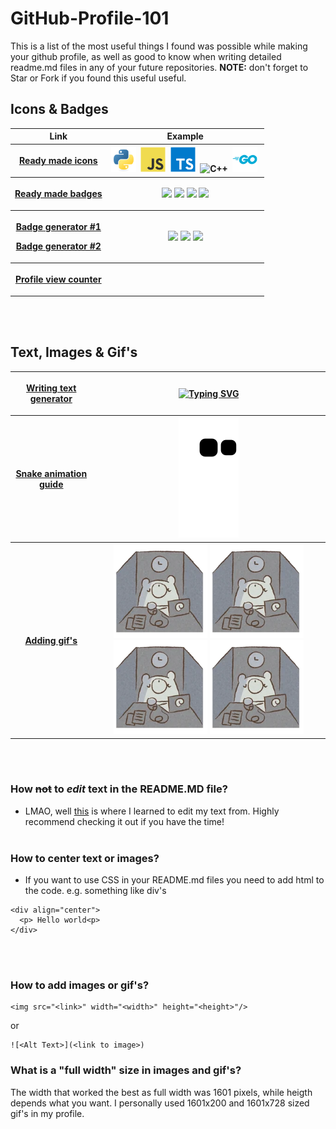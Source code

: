 # GitHub-Profile-101

This is a list of the most useful things I found was possible while making your github profile, as well as good to know when writing detailed readme.md files in any of your future repositories. **NOTE:** don't forget to Star or Fork if you found this useful useful.

## Icons & Badges
<div align="center">
  <table>
    <tr>
      <th>Link</th>
      <th>Example</th>
    </tr>
    <tr>
      <th>
        <a href="https://github.com/devicons/devicon/tree/master/icons">
          <p>Ready made icons</p>
      </th>
      <th>
        <img src="https://github.com/devicons/devicon/blob/master/icons/python/python-original.svg" title="Python" alt="Python" width="40" height="40"/>&nbsp; <img src="https://github.com/devicons/devicon/blob/master/icons/javascript/javascript-original.svg" title="JavaScript" alt="JavaScript" width="40" height="40"/>&nbsp; <img src="https://github.com/devicons/devicon/blob/master/icons/typescript/typescript-original.svg" title="typescript" alt="typescript" width="40" height="40"/>&nbsp; <img src="https://github.com/isocpp/logos/blob/master/cpp_logo.png" title="C++" alt="C++" width="40" height="40"/>&nbsp; <img src="https://github.com/devicons/devicon/blob/master/icons/go/go-original-wordmark.svg" title="Go" alt="Go" width="40" height="40"/>&nbsp;
      </th>
    </tr>
    <tr>
      <th>
        <a href="https://github.com/Ileriayo/markdown-badges/blob/master/README.md">
          <p>Ready made badges</p>
      </th>
      <th>
        <img src="https://img.shields.io/badge/Discord-%237289DA.svg?style=for-the-badge&logo=discord&logoColor=white"/> <img src="https://img.shields.io/badge/-Stackoverflow-FE7A16?style=for-the-badge&logo=stack-overflow&logoColor=white"/> <img src="https://img.shields.io/badge/react-%2320232a.svg?style=for-the-badge&logo=react&logoColor=%2361DAFB"/> <img src="https://img.shields.io/badge/php-%23777BB4.svg?style=for-the-badge&logo=php&logoColor=white"/>
      </th> 
    </tr>
    <tr>
      <th> 
        <a href="https://shields.io/">
          <p>Badge generator #1 </p>
        <a href="https://michaelcurrin.github.io/badge-generator/#/">
          <p>Badge generator #2 </p>
      </th>
      <th> 
        <img src="https://img.shields.io/github/package-json/dependency-version/MichaelCurrin/badge-generator/vue?logo=vue.js&logoColor=white"/> <img src="https://img.shields.io/badge/Python->=3.6-blue?logo=python&logoColor=white"/> <img src="https://img.shields.io/badge/Maintained-yes-green"/>
      </th>
    </tr>
    <tr>
      <th>
        <a href="https://github.com/antonkomarev/github-profile-views-counter">
          <p>Profile view counter</p>
      </th>
      <th>
        <img src="https://komarev.com/ghpvc/?username=em1e&style=flat-square&color=E1306C" alt=""/> <img src="https://komarev.com/ghpvc/?username=antonkomarev&style=flat-square&color=yellow" alt=""/>
      </th>
    </tr>
  </table>
</div>
<br></br>

## Text, Images & Gif's
<div align="center">
  <table>
    <tr>
      <th>
        <a href="https://readme-typing-svg.herokuapp.com/demo/">
          <p>Writing text generator</p>
      </th>
      <th>
        <a href="https://git.io/typing-svg"><img src="https://readme-typing-svg.herokuapp.com?font=Fira+Code&duration=1500&pause=1000&color=46D3F7&center=true&multiline=true&width=435&height=70&lines=This+is+a+magical+text+generator%2C;you+can+edit+many+things!!" alt="Typing SVG" /></a>
      </th>
    </tr>
    <tr>
      <th>
        <a href="https://blog.arnabghosh.me/add-github-dark-snake-animation-readme">
          <p>Snake animation guide</p>
      </th>
      <th> 
        <img src="https://github.com/em1e/em1e/blob/output/github-contribution-grid-snake.svg"/>
      </th>
    </tr>
    <tr>
      <th>
        <a href="https://stackoverflow.com/questions/34341808/is-there-a-way-to-add-a-gif-to-a-markdown-file">
          <p>Adding gif's</p>
      </th>
      <th>
        <img src="https://raw.githubusercontent.com/em1e/em1e/main/banners/200w-1.webp" width="150"/> <img src="https://raw.githubusercontent.com/em1e/em1e/main/banners/200w-1.webp" width="150"/> <img src="https://raw.githubusercontent.com/em1e/em1e/main/banners/200w-1.webp" width="150"/> <img src="https://raw.githubusercontent.com/em1e/em1e/main/banners/200w-1.webp" width="150"/>
      </th>
    </tr>
  </table>
</div>
<br></br>

### How ~~not~~ to *edit* text in the **README.MD** file?
- LMAO, well [this](https://docs.github.com/en/get-started/writing-on-github/getting-started-with-writing-and-formatting-on-github/basic-writing-and-formatting-syntax) is where I learned to edit my text from. Highly recommend checking it out if you have the time!
<br></br>

### How to center text or images? 
- If you want to use CSS in your README.md files you need to add html to the code. e.g. something like div's 
```
<div align="center">
  <p> Hello world<p>
</div>
```
<br></br>

### How to add images or gif's?
```
<img src="<link>" width="<width>" height="<height>"/>
```
or
```
![<Alt Text>](<link to image>)
```

### What is a "full width" size in images and gif's?
The width that worked the best as full width was 1601 pixels, while heigth depends what you want. I personally used 1601x200 and 1601x728 sized gif's in my profile.
